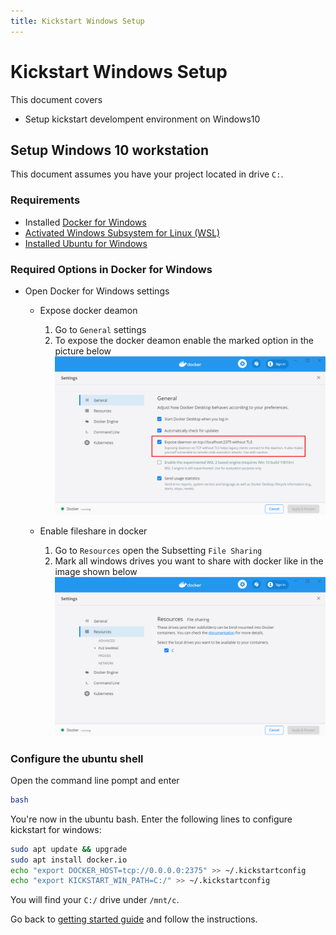 ```yaml
---
title: Kickstart Windows Setup
---
```


# Kickstart Windows Setup

This document covers
- Setup kickstart develompent environment on Windows10

## Setup Windows 10 workstation

This document assumes you have your project located in drive `C:`.

### Requirements
- Installed [Docker for Windows](https://docs.docker.com/docker-for-windows/install/)
- [Activated Windows Subsystem for Linux (WSL)](https://code.visualstudio.com/remote-tutorials/wsl/enable-wsl) 
- [Installed Ubuntu for Windows](https://ubuntu.com/tutorials/tutorial-ubuntu-on-windows#3-install-ubuntu-for-windows-10)

### Required Options in Docker for Windows
- Open Docker for Windows settings
    - Expose docker deamon
        1. Go to `General` settings
        2. To expose the docker deamon enable the marked option in the picture below
        ![docker deamon expose](./docker-deamon.png)
    
    - Enable fileshare in docker
        1. Go to `Resources` open the Subsetting `File Sharing`
        2. Mark all windows drives you want to share with docker like in the image shown below
        ![docker fileshare](./docker-fileshare.png)


### Configure the ubuntu shell

Open the command line pompt and enter

```bash
bash
```

You're now in the ubuntu bash. Enter the following lines to configure kickstart for windows:

```bash
sudo apt update && upgrade
sudo apt install docker.io
echo "export DOCKER_HOST=tcp://0.0.0.0:2375" >> ~/.kickstartconfig
echo "export KICKSTART_WIN_PATH=C:/" >> ~/.kickstartconfig
```

You will find your `C:/` drive under `/mnt/c`.

Go back to [getting started guide](../) and follow the instructions.


 


